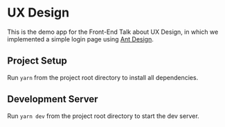 # UX Design

This is the demo app for the Front-End Talk about UX Design, in which we implemented a simple login page using [Ant Design](https://ant.design).

## Project Setup

Run `yarn` from the project root directory to install all dependencies.

## Development Server

Run `yarn dev` from the project root directory to start the dev server.
